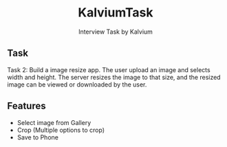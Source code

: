 <div align="center">
        
# KalviumTask
Interview Task by Kalvium

</div>

<div align="left">

## Task

Task 2: Build a image resize app. The user upload an image and selects width and height. The server resizes the image to that size, and the resized image can be viewed or downloaded by the user.

</div>

<div align="left">

## Features

- Select image from Gallery
- Crop (Multiple options to crop)
- Save to Phone

</div>
